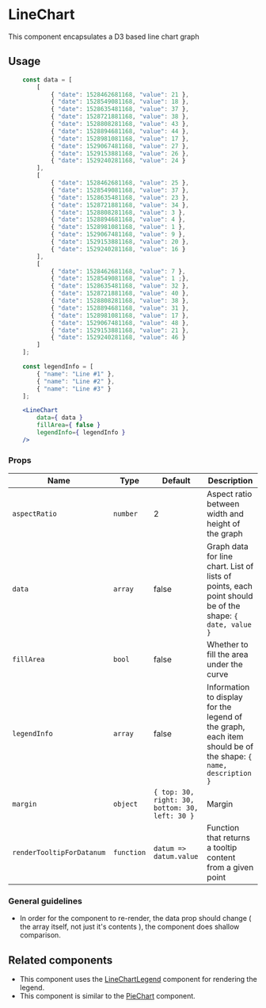 # LineChart

This component encapsulates a D3 based line chart graph

## Usage

```jsx
	const data = [
		[
			{ "date": 1528462681168, "value": 21 },
			{ "date": 1528549081168, "value": 18 },
			{ "date": 1528635481168, "value": 37 },
			{ "date": 1528721881168, "value": 38 },
			{ "date": 1528808281168, "value": 43 },
			{ "date": 1528894681168, "value": 44 },
			{ "date": 1528981081168, "value": 17 },
			{ "date": 1529067481168, "value": 27 },
			{ "date": 1529153881168, "value": 26 },
			{ "date": 1529240281168, "value": 24 }
		],
		[
			{ "date": 1528462681168, "value": 25 },
			{ "date": 1528549081168, "value": 37 },
			{ "date": 1528635481168, "value": 23 },
			{ "date": 1528721881168, "value": 34 },
			{ "date": 1528808281168, "value": 3 },
			{ "date": 1528894681168, "value": 4 },
			{ "date": 1528981081168, "value": 1 },
			{ "date": 1529067481168, "value": 9 },
			{ "date": 1529153881168, "value": 20 },
			{ "date": 1529240281168, "value": 16 }
		],
		[
			{ "date": 1528462681168, "value": 7 },
			{ "date": 1528549081168, "value": 1 ;},
			{ "date": 1528635481168, "value": 32 },
			{ "date": 1528721881168, "value": 40 },
			{ "date": 1528808281168, "value": 38 },
			{ "date": 1528894681168, "value": 31 },
			{ "date": 1528981081168, "value": 17 },
			{ "date": 1529067481168, "value": 48 },
			{ "date": 1529153881168, "value": 21 },
			{ "date": 1529240281168, "value": 46 }
		]
	];

	const legendInfo = [
		{ "name": "Line #1" },
		{ "name": "Line #2" },
		{ "name": "Line #3" }
	];

	<LineChart
		data={ data }
		fillArea={ false }
		legendInfo={ legendInfo }
	/>
```

### Props

| Name                      | Type       | Default                                        | Description                                                                                                   |
| ------------------------- | ---------- | ---------------------------------------------- | ------------------------------------------------------------------------------------------------------------- |
| `aspectRatio`             | `number`   | 2                                              | Aspect ratio between width and height of the graph                                                            |
| `data`                    | `array`    | false                                          | Graph data for line chart. List of lists of points, each point should be of the shape: `{ date, value }`      |
| `fillArea`                | `bool`     | false                                          | Whether to fill the area under the curve                                                                      |
| `legendInfo`              | `array`    | false                                          | Information to display for the legend of the graph, each item should be of the shape: `{ name, description }` |
| `margin`                  | `object`   | `{ top: 30, right: 30, bottom: 30, left: 30 }` | Margin                                                                                                        |
| `renderTooltipForDatanum` | `function` | `datum => datum.value`                         | Function that returns a tooltip content from a given point                                                    |

### General guidelines

- In order for the component to re-render, the data prop should change ( the array itself, not just it's contents ), the component does shallow comparison.

## Related components

- This component uses the [LineChartLegend](./legend) component for rendering the legend.
- This component is similar to the [PieChart](./pie-chart) component.
